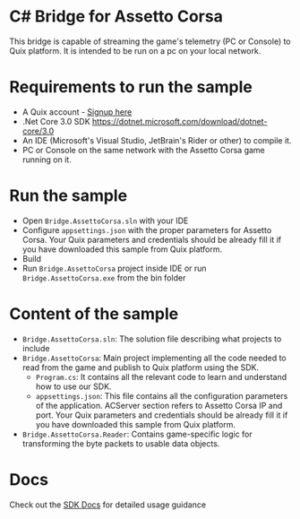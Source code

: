 # C# Bridge for Assetto Corsa
This bridge is capable of streaming the game's telemetry (PC or Console) to Quix platform. It is intended to be run on a pc on your local network.

# Requirements to run the sample
- A Quix account - [Signup here](https://quix.ai/signup)
- .Net Core 3.0 SDK https://dotnet.microsoft.com/download/dotnet-core/3.0
- An IDE (Microsoft's Visual Studio, JetBrain's Rider or other) to compile it.
- PC or Console on the same network with the Assetto Corsa game running on it.

# Run the sample
- Open `Bridge.AssettoCorsa.sln` with your IDE
- Configure `appsettings.json` with the proper parameters for Assetto Corsa. Your Quix parameters and credentials should be already fill it if you have downloaded this sample from Quix platform.
- Build
- Run `Bridge.AssettoCorsa` project inside IDE or run `Bridge.AssettoCorsa.exe` from the bin folder

# Content of the sample
- `Bridge.AssettoCorsa.sln`: The solution file describing what projects to include
- `Bridge.AssettoCorsa`: Main project implementing all the code needed to read from the game and publish to Quix platform using the SDK. 
  - `Program.cs`: It contains all the relevant code to learn and understand how to use our SDK.
  - `appsettings.json`: This file contains all the configuration parameters of the application. ACServer section refers to Assetto Corsa IP and port. Your Quix parameters and credentials should be already fill it if you have downloaded this sample from Quix platform.
- `Bridge.AssettoCorsa.Reader`: Contains game-specific logic for transforming the byte packets to usable data objects.

# Docs
Check out the [SDK Docs](https://quix.ai/docs/sdk/introduction.html) for detailed usage guidance
